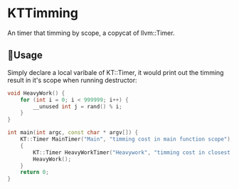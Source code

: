 # KTTimming
An timer that timming by scope, a copycat of llvm::Timer.

## 📖Usage
Simply declare a local varibale of KT::Timer, it would print out the timming result in it's scope when running destructor:

```c++
void HeavyWork() {
    for (int i = 0; i < 999999; i++) {
        __unused int j = rand() % i;
    }
}

int main(int argc, const char * argv[]) {
    KT::Timer MainTimer("Main", "timming cost in main function scope");
    {
        KT::Timer HeavyWorkTimer("Heavywork", "timming cost in closest scope");
        HeavyWork();
    }
    return 0;
}
```
